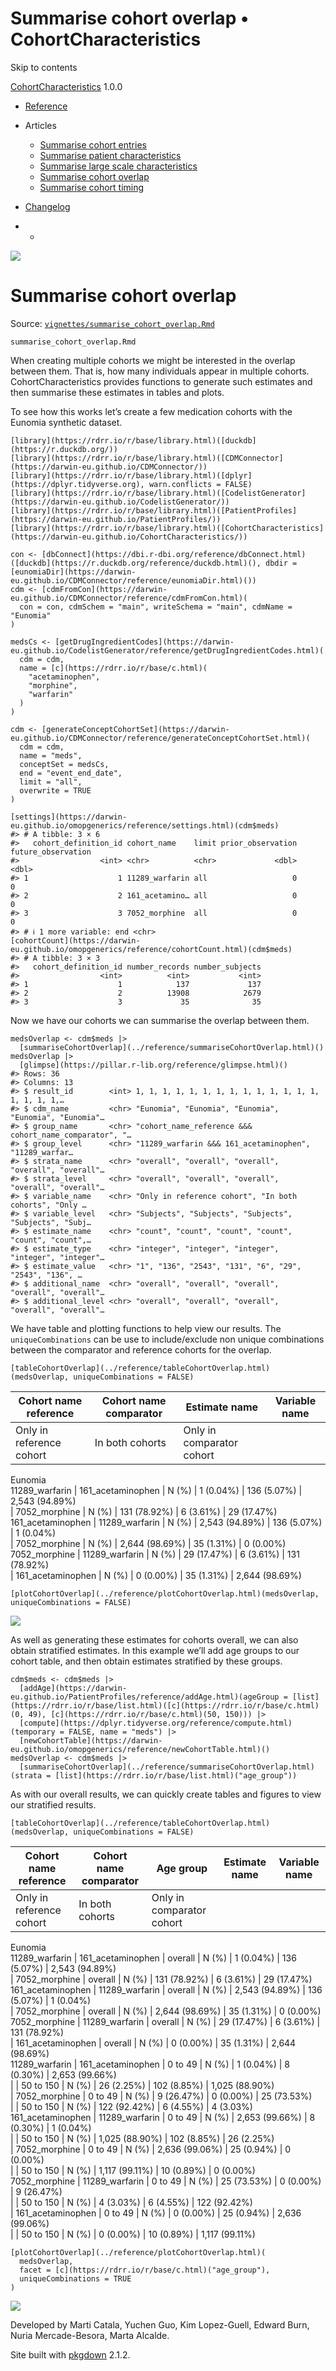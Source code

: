 # Summarise cohort overlap • CohortCharacteristics

Skip to contents

[CohortCharacteristics](../index.html) 1.0.0

  * [Reference](../reference/index.html)
  * Articles
    * [Summarise cohort entries](../articles/summarise_cohort_entries.html)
    * [Summarise patient characteristics](../articles/summarise_characteristics.html)
    * [Summarise large scale characteristics](../articles/summarise_large_scale_characteristics.html)
    * [Summarise cohort overlap](../articles/summarise_cohort_overlap.html)
    * [Summarise cohort timing](../articles/summarise_cohort_timing.html)
  * [Changelog](../news/index.html)


  *   * [](https://github.com/darwin-eu/CohortCharacteristics/)



![](../logo.png)

# Summarise cohort overlap

Source: [`vignettes/summarise_cohort_overlap.Rmd`](https://github.com/darwin-eu/CohortCharacteristics/blob/v1.0.0/vignettes/summarise_cohort_overlap.Rmd)

`summarise_cohort_overlap.Rmd`

When creating multiple cohorts we might be interested in the overlap between them. That is, how many individuals appear in multiple cohorts. CohortCharacteristics provides functions to generate such estimates and then summarise these estimates in tables and plots.

To see how this works let’s create a few medication cohorts with the Eunomia synthetic dataset.
    
    
    [library](https://rdrr.io/r/base/library.html)([duckdb](https://r.duckdb.org/))
    [library](https://rdrr.io/r/base/library.html)([CDMConnector](https://darwin-eu.github.io/CDMConnector/))
    [library](https://rdrr.io/r/base/library.html)([dplyr](https://dplyr.tidyverse.org), warn.conflicts = FALSE)
    [library](https://rdrr.io/r/base/library.html)([CodelistGenerator](https://darwin-eu.github.io/CodelistGenerator/))
    [library](https://rdrr.io/r/base/library.html)([PatientProfiles](https://darwin-eu.github.io/PatientProfiles/))
    [library](https://rdrr.io/r/base/library.html)([CohortCharacteristics](https://darwin-eu.github.io/CohortCharacteristics/))
    
    con <- [dbConnect](https://dbi.r-dbi.org/reference/dbConnect.html)([duckdb](https://r.duckdb.org/reference/duckdb.html)(), dbdir = [eunomiaDir](https://darwin-eu.github.io/CDMConnector/reference/eunomiaDir.html)())
    cdm <- [cdmFromCon](https://darwin-eu.github.io/CDMConnector/reference/cdmFromCon.html)(
      con = con, cdmSchem = "main", writeSchema = "main", cdmName = "Eunomia"
    )
    
    medsCs <- [getDrugIngredientCodes](https://darwin-eu.github.io/CodelistGenerator/reference/getDrugIngredientCodes.html)(
      cdm = cdm,
      name = [c](https://rdrr.io/r/base/c.html)(
        "acetaminophen",
        "morphine",
        "warfarin"
      )
    )
    
    cdm <- [generateConceptCohortSet](https://darwin-eu.github.io/CDMConnector/reference/generateConceptCohortSet.html)(
      cdm = cdm,
      name = "meds",
      conceptSet = medsCs,
      end = "event_end_date",
      limit = "all",
      overwrite = TRUE
    )
    
    [settings](https://darwin-eu.github.io/omopgenerics/reference/settings.html)(cdm$meds)
    #> # A tibble: 3 × 6
    #>   cohort_definition_id cohort_name    limit prior_observation future_observation
    #>                  <int> <chr>          <chr>             <dbl>              <dbl>
    #> 1                    1 11289_warfarin all                   0                  0
    #> 2                    2 161_acetamino… all                   0                  0
    #> 3                    3 7052_morphine  all                   0                  0
    #> # ℹ 1 more variable: end <chr>
    [cohortCount](https://darwin-eu.github.io/omopgenerics/reference/cohortCount.html)(cdm$meds)
    #> # A tibble: 3 × 3
    #>   cohort_definition_id number_records number_subjects
    #>                  <int>          <int>           <int>
    #> 1                    1            137             137
    #> 2                    2          13908            2679
    #> 3                    3             35              35

Now we have our cohorts we can summarise the overlap between them.
    
    
    medsOverlap <- cdm$meds |>
      [summariseCohortOverlap](../reference/summariseCohortOverlap.html)()
    medsOverlap |>
      [glimpse](https://pillar.r-lib.org/reference/glimpse.html)()
    #> Rows: 36
    #> Columns: 13
    #> $ result_id        <int> 1, 1, 1, 1, 1, 1, 1, 1, 1, 1, 1, 1, 1, 1, 1, 1, 1, 1,…
    #> $ cdm_name         <chr> "Eunomia", "Eunomia", "Eunomia", "Eunomia", "Eunomia"…
    #> $ group_name       <chr> "cohort_name_reference &&& cohort_name_comparator", "…
    #> $ group_level      <chr> "11289_warfarin &&& 161_acetaminophen", "11289_warfar…
    #> $ strata_name      <chr> "overall", "overall", "overall", "overall", "overall"…
    #> $ strata_level     <chr> "overall", "overall", "overall", "overall", "overall"…
    #> $ variable_name    <chr> "Only in reference cohort", "In both cohorts", "Only …
    #> $ variable_level   <chr> "Subjects", "Subjects", "Subjects", "Subjects", "Subj…
    #> $ estimate_name    <chr> "count", "count", "count", "count", "count", "count",…
    #> $ estimate_type    <chr> "integer", "integer", "integer", "integer", "integer"…
    #> $ estimate_value   <chr> "1", "136", "2543", "131", "6", "29", "2543", "136", …
    #> $ additional_name  <chr> "overall", "overall", "overall", "overall", "overall"…
    #> $ additional_level <chr> "overall", "overall", "overall", "overall", "overall"…

We have table and plotting functions to help view our results. The `uniqueCombinations` can be use to include/exclude non unique combinations between the comparator and reference cohorts for the overlap.
    
    
    [tableCohortOverlap](../reference/tableCohortOverlap.html)(medsOverlap, uniqueCombinations = FALSE)

Cohort name reference | Cohort name comparator | Estimate name |  Variable name  
---|---|---|---  
Only in reference cohort | In both cohorts | Only in comparator cohort  
Eunomia  
11289_warfarin | 161_acetaminophen | N (%) | 1 (0.04%) | 136 (5.07%) | 2,543 (94.89%)  
| 7052_morphine | N (%) | 131 (78.92%) | 6 (3.61%) | 29 (17.47%)  
161_acetaminophen | 11289_warfarin | N (%) | 2,543 (94.89%) | 136 (5.07%) | 1 (0.04%)  
| 7052_morphine | N (%) | 2,644 (98.69%) | 35 (1.31%) | 0 (0.00%)  
7052_morphine | 11289_warfarin | N (%) | 29 (17.47%) | 6 (3.61%) | 131 (78.92%)  
| 161_acetaminophen | N (%) | 0 (0.00%) | 35 (1.31%) | 2,644 (98.69%)  
      
    
    [plotCohortOverlap](../reference/plotCohortOverlap.html)(medsOverlap, uniqueCombinations = FALSE)

![](summarise_cohort_overlap_files/figure-html/unnamed-chunk-5-1.png)

As well as generating these estimates for cohorts overall, we can also obtain stratified estimates. In this example we’ll add age groups to our cohort table, and then obtain estimates stratified by these groups.
    
    
    cdm$meds <- cdm$meds |>
      [addAge](https://darwin-eu.github.io/PatientProfiles/reference/addAge.html)(ageGroup = [list](https://rdrr.io/r/base/list.html)([c](https://rdrr.io/r/base/c.html)(0, 49), [c](https://rdrr.io/r/base/c.html)(50, 150))) |>
      [compute](https://dplyr.tidyverse.org/reference/compute.html)(temporary = FALSE, name = "meds") |>
      [newCohortTable](https://darwin-eu.github.io/omopgenerics/reference/newCohortTable.html)()
    medsOverlap <- cdm$meds |>
      [summariseCohortOverlap](../reference/summariseCohortOverlap.html)(strata = [list](https://rdrr.io/r/base/list.html)("age_group"))

As with our overall results, we can quickly create tables and figures to view our stratified results.
    
    
    [tableCohortOverlap](../reference/tableCohortOverlap.html)(medsOverlap, uniqueCombinations = FALSE)

Cohort name reference | Cohort name comparator | Age group | Estimate name |  Variable name  
---|---|---|---|---  
Only in reference cohort | In both cohorts | Only in comparator cohort  
Eunomia  
11289_warfarin | 161_acetaminophen | overall | N (%) | 1 (0.04%) | 136 (5.07%) | 2,543 (94.89%)  
| 7052_morphine | overall | N (%) | 131 (78.92%) | 6 (3.61%) | 29 (17.47%)  
161_acetaminophen | 11289_warfarin | overall | N (%) | 2,543 (94.89%) | 136 (5.07%) | 1 (0.04%)  
| 7052_morphine | overall | N (%) | 2,644 (98.69%) | 35 (1.31%) | 0 (0.00%)  
7052_morphine | 11289_warfarin | overall | N (%) | 29 (17.47%) | 6 (3.61%) | 131 (78.92%)  
| 161_acetaminophen | overall | N (%) | 0 (0.00%) | 35 (1.31%) | 2,644 (98.69%)  
11289_warfarin | 161_acetaminophen | 0 to 49 | N (%) | 1 (0.04%) | 8 (0.30%) | 2,653 (99.66%)  
|  | 50 to 150 | N (%) | 26 (2.25%) | 102 (8.85%) | 1,025 (88.90%)  
| 7052_morphine | 0 to 49 | N (%) | 9 (26.47%) | 0 (0.00%) | 25 (73.53%)  
|  | 50 to 150 | N (%) | 122 (92.42%) | 6 (4.55%) | 4 (3.03%)  
161_acetaminophen | 11289_warfarin | 0 to 49 | N (%) | 2,653 (99.66%) | 8 (0.30%) | 1 (0.04%)  
|  | 50 to 150 | N (%) | 1,025 (88.90%) | 102 (8.85%) | 26 (2.25%)  
| 7052_morphine | 0 to 49 | N (%) | 2,636 (99.06%) | 25 (0.94%) | 0 (0.00%)  
|  | 50 to 150 | N (%) | 1,117 (99.11%) | 10 (0.89%) | 0 (0.00%)  
7052_morphine | 11289_warfarin | 0 to 49 | N (%) | 25 (73.53%) | 0 (0.00%) | 9 (26.47%)  
|  | 50 to 150 | N (%) | 4 (3.03%) | 6 (4.55%) | 122 (92.42%)  
| 161_acetaminophen | 0 to 49 | N (%) | 0 (0.00%) | 25 (0.94%) | 2,636 (99.06%)  
|  | 50 to 150 | N (%) | 0 (0.00%) | 10 (0.89%) | 1,117 (99.11%)  
      
    
    [plotCohortOverlap](../reference/plotCohortOverlap.html)(
      medsOverlap,
      facet = [c](https://rdrr.io/r/base/c.html)("age_group"),
      uniqueCombinations = TRUE
    )

![](summarise_cohort_overlap_files/figure-html/unnamed-chunk-8-1.png)

Developed by Marti Catala, Yuchen Guo, Kim Lopez-Guell, Edward Burn, Nuria Mercade-Besora, Marta Alcalde.

Site built with [pkgdown](https://pkgdown.r-lib.org/) 2.1.2.
